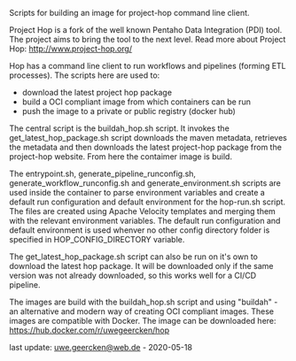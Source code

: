 Scripts for building an image for project-hop command line client.

Project Hop is a fork of the well known Pentaho Data Integration (PDI) tool. The project aims to bring the tool to the next level. Read more about Project Hop: http://www.project-hop.org/

Hop has a command line client to run workflows and pipelines (forming ETL processes). The scripts here are used to:

- download the latest project hop package
- build a OCI compliant image from which containers can be run
- push the image to a private or public registry (docker hub)

The central script is the buildah_hop.sh script. It invokes the get_latest_hop_package.sh script downloads the maven metadata, retrieves the metadata and then downloads the latest project-hop package from the project-hop website. From here the contaimer image is build.

The entrypoint.sh, generate_pipeline_runconfig.sh, generate_workflow_runconfig.sh and generate_environment.sh scripts are used inside the container to parse environment variables and create a default run configuration and default environment for the hop-run.sh script. The files are created using Apache Velocity templates and merging them with the relevant environment variables. The default run configuration and default environment is used whenver no other config directory folder is specified in HOP_CONFIG_DIRECTORY variable.

The get_latest_hop_package.sh script can also be run on it's own to download the latest hop package. It will be downloaded only if the same version was not already downloaded, so this works well for a CI/CD pipeline.

The images are build with the buildah_hop.sh script and using "buildah" - an alternative and modern way of creating OCI compliant images. These images are compatible with Docker. The image can be downloaded here: https://hub.docker.com/r/uwegeercken/hop

last update: uwe.geercken@web.de - 2020-05-18
